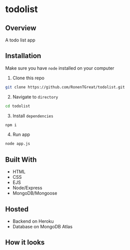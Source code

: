 # todolist

## Overview

A todo list app

## Installation

Make sure you have `node` installed on your computer

1. Clone this repo

```bash
git clone https://github.com/RonenTGreat/todolist.git
```

2. Navigate to `directory`

```bash
cd todolist
```

3. Install `dependencies`

```bash
npm i
```

4. Run app

```bash
node app.js
```

## Built With

- HTML
- CSS
- EJS
- Node/Express
- MongoDB/Mongoose

## Hosted

- Backend on Heroku
- Database on MongoDB Atlas

## How it looks

